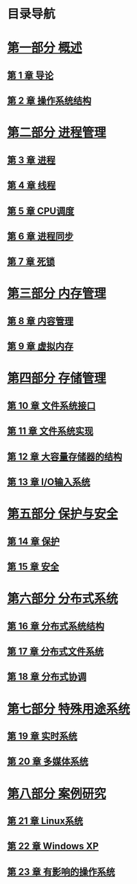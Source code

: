 # 目录导航

# [第一部分 概述]()

## [第 1 章 导论]()

## [第 2 章 操作系统结构]()

# [第二部分 进程管理]()

## [第 3 章 进程]()

## [第 4 章 线程]()

## [第 5 章 CPU调度]()

## [第 6 章 进程同步]()

## [第 7 章 死锁]()

# [第三部分 内存管理]()

## [第 8 章 内容管理]()

## [第 9 章 虚拟内存]()

# [第四部分 存储管理]()

## [第 10 章 文件系统接口]()

## [第 11 章 文件系统实现]()

## [第 12 章 大容量存储器的结构]()

## [第 13 章 I/O输入系统]()

# [第五部分 保护与安全]()

## [第 14 章 保护]()

## [第 15 章 安全]()

# [第六部分 分布式系统]()

## [第 16 章 分布式系统结构]()

## [第 17 章 分布式文件系统]()

## [第 18 章 分布式协调]()

# [第七部分 特殊用途系统]()

## [第 19 章 实时系统]()

## [第 20 章 多媒体系统]()

# [第八部分 案例研究]()

## [第 21 章 Linux系统]()

## [第 22 章 Windows XP]()

## [第 23 章 有影响的操作系统]()





